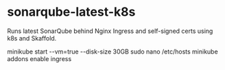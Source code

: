 # sonarqube-latest-k8s
Runs latest SonarQube behind Nginx Ingress and self-signed certs using k8s and Skaffold.

minikube start --vm=true --disk-size 30GB
sudo nano /etc/hosts
minikube addons enable ingress